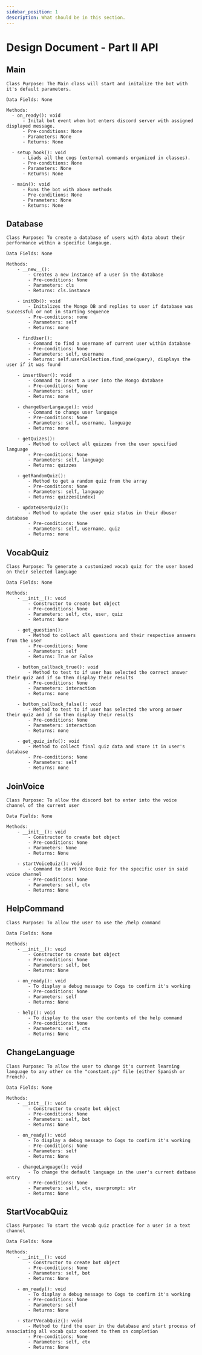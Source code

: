 ```yaml
---
sidebar_position: 1
description: What should be in this section.
---
```


Design Document - Part II API
=============================

## Main
    Class Purpose: The Main class will start and initalize the bot with it's default parameters.

    Data Fields: None

    Methods:
      - on_ready(): void
          - Inital bot event when bot enters discord server with assigned displayed message.
          - Pre-conditions: None
          - Parameters: None
          - Returns: None

      - setup_hook(): void
          - Loads all the cogs (external commands organized in classes).
          - Pre-conditions: None
          - Parameters: None
          - Returns: None

      - main(): void
          - Runs the bot with above methods
          - Pre-conditions: None
          - Parameters: None
          - Returns: None
## Database
    Class Purpose: To create a database of users with data about their performance within a specific langauge.

    Data Fields: None

    Methods:
        - __new__():
            - Creates a new instance of a user in the database
            - Pre-conditions: None
            - Parameters: cls
            - Returns: cls.instance

        - initDb(): void
            - Initalizes the Mongo DB and replies to user if database was successful or not in starting sequence
            - Pre-conditions: none
            - Parameters: self
            - Returns: none

        - findUser():
            - Command to find a username of current user within database
            - Pre-conditions: None
            - Parameters: self, username
            - Returns: self.userCollection.find_one(query), displays the user if it was found

        - insertUser(): void
            - Command to insert a user into the Mongo database
            - Pre-conditions: None
            - Parameters: self, user
            - Returns: none

        - changeUserLangauge(): void
            - Command to change user language
            - Pre-conditions: None
            - Parameters: self, username, language
            - Returns: none

        - getQuizes():
            - Method to collect all quizzes from the user specified language
            - Pre-conditions: None
            - Parameters: self, language
            - Returns: quizzes

        - getRandomQuiz():
            - Method to get a random quiz from the array
            - Pre-conditions: None
            - Parameters: self, language
            - Returns: quizzes[index]

        - updateUserQuiz():
            - Method to update the user quiz status in their dbuser database
            - Pre-conditions: None
            - Parameters: self, username, quiz
            - Returns: none

## VocabQuiz
    Class Purpose: To generate a customized vocab quiz for the user based on their selected language
    
    Data Fields: None

    Methods:
        - __init__(): void
            - Constructor to create bot object
            - Pre-conditions: None
            - Parameters: self, ctx, user, quiz
            - Returns: None

        - get_question():
            - Method to collect all questions and their respective answers from the user
            - Pre-conditions: None
            - Parameters: self
            - Returns: True or False

        - button_callback_true(): void
            - Method to test to if user has selected the correct answer their quiz and if so then display their results
            - Pre-conditions: None
            - Parameters: interaction
            - Returns: none

        - button_callback_false(): void
            - Method to test to if user has selected the wrong answer their quiz and if so then display their results
            - Pre-conditions: None
            - Parameters: interaction
            - Returns: none

        - get_quiz_info(): void
            - Method to collect final quiz data and store it in user's database
            - Pre-conditions: None
            - Parameters: self
            - Returns: none

## JoinVoice
    Class Purpose: To allow the discord bot to enter into the voice channel of the current user
    
    Data Fields: None

    Methods:
        - __init__(): void
            - Constructor to create bot object
            - Pre-conditions: None
            - Parameters: None
            - Returns: None

        - startVoiceQuiz(): void
            - Command to start Voice Quiz for the specific user in said voice channel
            - Pre-conditions: None
            - Parameters: self, ctx
            - Returns: None

## HelpCommand
    Class Purpose: To allow the user to use the /help command

    Data Fields: None

    Methods:
        - __init__(): void
            - Constructor to create bot object
            - Pre-conditions: None
            - Parameters: self, bot
            - Returns: None

        - on_ready(): void
            - To display a debug message to Cogs to confirm it's working
            - Pre-conditions: None
            - Parameters: self
            - Returns: None

        - help(): void
            - To display to the user the contents of the help command
            - Pre-conditions: None
            - Parameters: self, ctx
            - Returns: None

## ChangeLanguage
    Class Purpose: To allow the user to change it's current learning language to any other on the "constant.py" file (either Spanish or French).

    Data Fields: None

    Methods:
        - __init__(): void
            - Constructor to create bot object
            - Pre-conditions: None
            - Parameters: self, bot
            - Returns: None

        - on_ready(): void
            - To display a debug message to Cogs to confirm it's working
            - Pre-conditions: None
            - Parameters: self
            - Returns: None

        - changeLanguage(): void
            - To change the default language in the user's current datbase entry
            - Pre-conditions: None
            - Parameters: self, ctx, userprompt: str
            - Returns: None

## StartVocabQuiz
    Class Purpose: To start the vocab quiz practice for a user in a text channel

    Data Fields: None

    Methods:
        - __init__(): void
            - Constructor to create bot object
            - Pre-conditions: None
            - Parameters: self, bot
            - Returns: None

        - on_ready(): void
            - To display a debug message to Cogs to confirm it's working
            - Pre-conditions: None
            - Parameters: self
            - Returns: None

        - startVocabQuiz(): void
            - Method to find the user in the database and start process of associating all vocab quiz content to them on completion
            - Pre-conditions: None
            - Parameters: self, ctx
            - Returns: None
